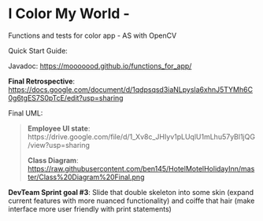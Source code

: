 # I Color My World - 
Functions and tests for color app - AS with OpenCV


Quick Start Guide:<br>

Javadoc: https://mooooood.github.io/functions_for_app/



 <b>Final Retrospective</b>:<br>
    https://docs.google.com/document/d/1qdpsqsd3iaNLpysla6xhnJ5TYMh6C0g6tgES7S0pTcE/edit?usp=sharing
</blockquote>

Final UML:
<blockquote>
 <b>Employee UI state</b>: https://drive.google.com/file/d/1_Xv8c_JHIyv1pLUqlU1mLhu57yBl1jQG/view?usp=sharing
 
 <b>Class Diagram</b>: https://raw.githubusercontent.com/ben145/HotelMotelHolidayInn/master/Class%20Diagram%20Final.png
</blockquote>



<b>DevTeam Sprint goal #3</b>:
  <span title="look who briefly googled markup">Slide that double skeleton into some skin (expand current features with more nuanced functionality) and coiffe that hair (make interface more user friendly with print statements)</span>
  <br>
 


</blockquote>
